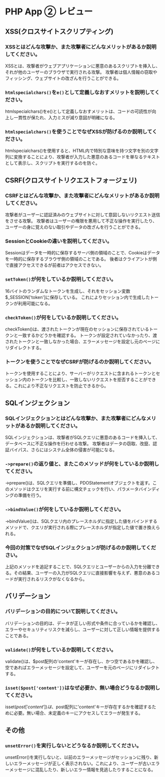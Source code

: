 # PHP App ② レビュー

## XSS(クロスサイトスクリプティング)

### XSSとはどんな攻撃か、また攻撃者にどんなメリットがあるか説明してください。

XSSとは、攻撃者がウェブアプリケーションに悪意のあるスクリプトを挿入し、それが他のユーザーのブラウザで実行される攻撃。
攻撃者は個人情報の窃取やフィッシング、ウェブサイトの改ざんを行うことができる。

### `htmlspecialchars()`を`e()`として定義しなおすメリットを説明してください。

htmlspecialchars()をe()として定義しなおすメリットは、コードの可読性が向上し一貫性が保たれ、入力ミスが減り意図が明確になる。

### `htmlspecialchars()`を使うことでなぜXSSが防げるのか説明してください。

htmlspecialchars()を使用すると、HTML内で特別な意味を持つ文字を別の文字列に変換することにより、攻撃者が入力した悪意のあるコードを単なるテキストとして表示し、スクリプトを実行するのを防ぐ。

## CSRF(クロスサイトリクエストフォージェリ)

### CSRFとはどんな攻撃か、また攻撃者にどんなメリットがあるか説明してください。

攻撃者がユーザーに認証済みのウェブサイトに対して意図しないリクエスト送信をさせる攻撃。
攻撃者はユーザーの権限を悪用して不正な操作を実行したり、ユーザーの身に覚えのない取引やデータの改ざんを行うことができる。

### SessionとCookieの違いを説明してください。

Sessionはデータを一時的に保存するサーバ側の領域のことで、Cookieはデータを一時的に保存するブラウザ側の領域のことである。
後者はクライアントが側で直接アクセスできるが前者はアクセスできない。

### `setToken()`が何をしているか説明してください。

16バイトのランダムなトークンを生成し、それをセッション変数$_SESSION['token']に保存している。
これによりセッション内で生成したトークンが利用可能になる。

### `checkToken()`が何をしているか説明してください。

checkToken()は、渡されたトークンが現在のセッションに保存されているトークンと一致するかどうかを確認する。
トークンが設定されていなかったり、渡されたトークンと一致しなかった場合、エラーメッセージを設定し元のページにリダイレクトする。

### トークンを使うことでなぜCSRFが防げるのか説明してください。

トークンを使用することにより、サーバーがリクエストに含まれるトークンとセッション内のトークンを比較し、一致しないリクエストを拒否することができる。これにより不正なリクエストを防止できるから。

## SQLインジェクション

### SQLインジェクションとはどんな攻撃か、また攻撃者にどんなメリットがあるか説明してください。

SQLインジェクションは、攻撃者がSQLクエリに悪意のあるコードを挿入して、データベースに不正な操作を行わせる攻撃。
攻撃者はデータの窃取、改竄、認証バイパス、さらにはシステム全体の侵害が可能になる。

### `->prepare()`の返り値と、またこのメソッドが何をしているか説明してください。

->prepare()は、SQLクエリを準備し、PDOStatementオブジェクトを返す。このメソッドはクエリを実行する前に構文チェックを行い、パラメータバインディングの準備を行う。

### `->bindValue()`が何をしているか説明してください。

->bindValue()は、SQLクエリ内のプレースホルダに指定した値をバインドするメソッドで、クエリが実行される際にプレースホルダが指定した値で置き換えられる。

### 今回の対策でなぜSQLインジェクションが防げるのか説明してください。

上記のメソッドを追記することで、SQLクエリとユーザーからの入力を分離できる。その結果、ユーザーの入力がSQLクエリに直接影響を与えず、悪意のあるコードが実行されるリスクがなくなるから。

## バリデーション

### バリデーションの目的について説明してください。

バリデーションの目的は、データが正しい形式や条件に合っているかを確認し、エラーやセキュリティリスクを減らし、ユーザーに対して正しい情報を提供することである。

### `validate()`が何をしているか説明してください。

validate()は、$post配列の'content'キーが存在し、かつ空であるかを確認し、空であればエラーメッセージを設定して、ユーザーを元のページにリダイレクトする。

### `isset($post['content'])`はなぜ必要か、無い場合どうなるか説明してください。

isset($post['content'])は、$post配列に'content'キーが存在するかを確認するために必要。無い場合、未定義のキーにアクセスしてエラーが発生する。

## その他

### `unsetError()`を実行しないとどうなるか説明してください。

unsetError()を実行しないと、以前のエラーメッセージがセッションに残り、新しいエラーメッセージが正しく表示されない。これにより、ユーザーが古いエラーメッセージに混乱したり、新しいエラー情報を見逃したりすることになる。